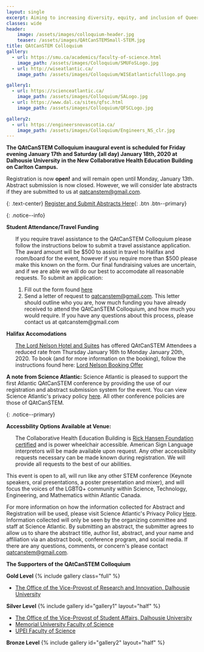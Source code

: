 ```yaml
---
layout: single
excerpt: Aiming to increasing diversity, equity, and inclusion of Queer folks in STEM across Atlantic Canada (and Beyond!)
classes: wide
header:
    image: /assets/images/colloquium-header.jpg
    teaser: /assets/images/QAtCanSTEMSmall-STEM.jpg
title: QAtCanSTEM Colloquium
gallery:
  - url: https://smu.ca/academics/faculty-of-science.html
    image_path: /assets/images/Colloquium/SMUFoSLogo.jpg
  - url: http://wiseatlantic.ca/
    image_path: /assets/images/Colloquium/WISEatlanticfulllogo.png

gallery1:
  - url: https://scienceatlantic.ca/
    image_path: /assets/images/Colloquium/SALogo.jpg
  - url: https://www.dal.ca/sites/qfsc.html
    image_path: /assets/images/Colloquium/QFSCLogo.jpg

gallery2:
  - url: https://engineersnovascotia.ca/
    image_path: /assets/images/Colloquium/Engineers_NS_clr.jpg
---
```


**The QAtCanSTEM Colloquium inaugural event is scheduled for Friday evening January 17th and Saturday (all day) January 18th, 2020 at Dalhousie University in the New Collaborative Health Education Building on Carlton Campus.**

Registration is now **open!** and will remain open until Monday, January 13th. Abstract submission is now closed. However, we will consider late abstracts if they are submitted to us at [qatcanstem@gmail.com](mailto:qatcanstem@gmail.com).

{: .text-center}
[Register and Submit Abstracts Here](https://ciab.scienceatlantic.ca/qatcanstem/){: .btn .btn--primary}

{: .notice--info}
<div>
<b>Student Attendance/Travel Funding</b>
<ul>
   If you require travel assistance to the QAtCanSTEM Colloquium please follow the instructions below to submit a travel assistance application. The award amount will be $500 to assist in travel to Halifax and room/board for the event, however if you require more than $500 please make this known on the form. Our final fundraising values are uncertain, and if we are able we will do our best to accomodate all reasonable requests.
   To submit an application:
    <ol>
        <li>Fill out the form found <a href="https://forms.office.com/Pages/ResponsePage.aspx?id=mRm4YH8LLUGSo-F9iunj4Baf5vZzy5JMujeKLsFY7KNUQkJQUjRRNVpLWkw1REhaWk85RDZXWFVURi4u" target="_blank">here</a></li>
    <li>Send a letter of request to <a href="mailto:qatcanstem@gmail.com">qatcanstem@gmail.com</a>. This letter should outline who you are, how much funding you have already received to attend the QAtCanSTEM Colloquium, and how much you would require. If you have any questions about this process, please contact us at qatcanstem@gmail.com</li>
    </ol>
</ul>
    
<b>Halifax Accomodations</b>
<ul>
    <a href="https://lordnelsonhotel.ca/" target="_blank">The Lord Nelson Hotel and Suites</a> has offered QAtCanSTEM Attendees a reduced rate from Thursday January 16th to Monday January 20th, 2020. To book (and for more information on the booking), follow the instructions found here: <a href="/assets/images/Colloquium/lord-nelson-offer.pdf" target="_blank">Lord Nelson Booking Offer</a>
</ul>
</div>

**A note from Science Atlantic:** Science Atlantic is pleased to support the first Atlantic QAtCanSTEM conference by providing the use of our registration and abstract submission system for the event. You can view Science Atlantic's privacy policy [here](https://scienceatlantic.ca/about/policies/#PP). All other conference policies are those of QAtCanSTEM.

{: .notice--primary}
<div>
<b>Accessbility Options Available at Venue:</b>
<ul>
    The Collaborative Health Education Building is <a href="https://rhfac.csaregistries.ca/Site/SiteDetail.aspx?Id=1123" target="_blank">Rick Hansen Foundation certified</a> and is power wheelchair accessible. American Sign Language interpretors will be made available upon request. Any other accessibility requests necessary can be made known during registration. We will provide all requests to the best of our abilities.
</ul>
</div>

This event is open to all, will run like any other STEM conference (Keynote speakers, oral presentations, a poster presentation and mixer), and will focus the voices of the LGBTQ+ community within Science, Technology, Engineering, and Mathematics within Atlantic Canada. 

For more information on how the information collected for Abstract and Registration will be used, please visit Science Atlantic's Privacy Policy [Here](https://scienceatlantic.ca/about/policies/#PP). Information collected will only be seen by the organizing committee and staff at Science Atlantic. By submitting an abstract, the submitter agrees to allow us to share the abstract title, author list, abstract, and your name and affiliation via an abstract book, conference program, and social media. If there are any questions, comments, or concern's please contact [qatcanstem@gmail.com](mailto:qatcanstem@gmail.com).

**The Supporters of the QAtCanSTEM Colloquium**

**Gold Level**
{% include gallery class="full" %}
- [The Office of the Vice-Provost of Research and Innovation, Dalhousie University](https://www.dal.ca/dept/senior-administration/vp-research.html)

**Silver Level**
{% include gallery id="gallery1" layout="half" %}
- [The Office of the Vice-Provost of Student Affairs, Dalhousie University](https://www.dal.ca/dept/senior-administration/vp-student-services.html)
- [Memorial University Faculty of Science](https://www.mun.ca/science/)
- [UPEI Faculty of Science](https://www.upei.ca/science)

**Bronze Level**
{% include gallery id="gallery2" layout="half" %}